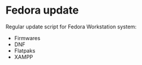 # Fedora update

Regular update script for Fedora Workstation system:

- Firmwares
- DNF
- Flatpaks
- XAMPP
